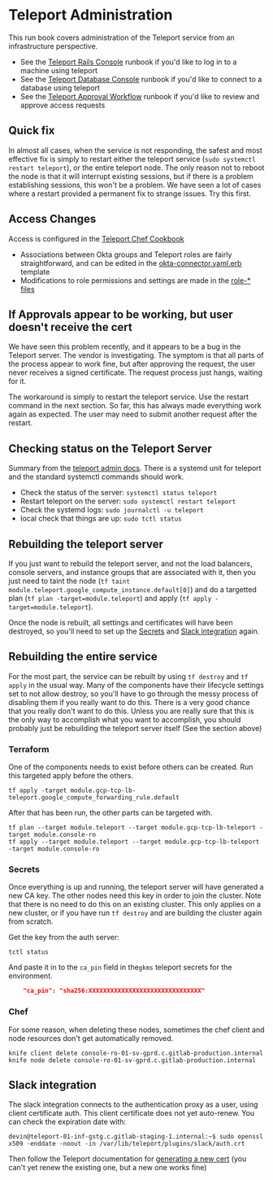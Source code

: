 # Teleport Administration

This run book covers administration of the Teleport service from an infrastructure perspective.

- See the [Teleport Rails Console](Connect_to_Rails_Console_via_Teleport.md) runbook if you'd like to log in to a machine using teleport
- See the [Teleport Database Console](Connect_to_Database_Console_via_Teleport.md) runbook if you'd like to connect to a database using teleport
- See the [Teleport Approval Workflow](teleport_approval_workflow.md) runbook if you'd like to review and approve access requests

## Quick fix

In almost all cases, when the service is not responding, the safest and most effective fix is simply to restart either the teleport service (`sudo systemctl restart teleport`), or the entire teleport node.  The only reason not to reboot the node is that it will interrupt existing sessions, but if there is a problem establishing sessions, this won't be a problem.  We have seen a lot of cases where a restart provided a permanent fix to strange issues.  Try this first.
## Access Changes

Access is configured in the [Teleport Chef Cookbook](https://gitlab.com/gitlab-cookbooks/gitlab-teleport)

- Associations between Okta groups and Teleport roles are fairly straightforward, and can be edited in the [okta-connector.yaml.erb](https://gitlab.com/gitlab-cookbooks/gitlab-teleport/-/blob/master/templates/default/okta-connector.yaml.erb) template
- Modifications to role permissions and settings are made in the [role-* files](https://gitlab.com/gitlab-cookbooks/gitlab-teleport/-/tree/master/files/default)

## If Approvals appear to be working, but user doesn't receive the cert

We have seen this problem recently, and it appears to be a bug in the Teleport server.  The vendor is investigating. The symptom is that all parts of the process appear to work fine, but after approving the request, the user never receives a signed certificate.  The request process just hangs, waiting for it.

The workaround is simply to restart the teleport service.  Use the restart command in the next section.  So far, this has always made everything work again as expected.  The user may need to submit another request after the restart.

## Checking status on the Teleport Server

Summary from the [teleport admin docs](https://goteleport.com/docs/admin-guide/).  There is a systemd unit for teleport and the standard systemctl commands should work.

- Check the status of the server: `systemctl status teleport`
- Restart teleport on the server: `sudo systemctl restart teleport`
- Check the systemd logs: `sudo journalctl -u teleport`
- local check that things are up: `sudo tctl status`

## Rebuilding the teleport server

If you just want to rebuild the teleport server, and not the load balancers, console servers, and instance groups that are associated with it, then you just need to taint the node (`tf taint module.teleport.google_compute_instance.default[0]`) and do a targetted plan (`tf plan -target=module.teleport`) and apply (`tf apply -target=module.teleport`).

Once the node is rebuilt, all settings and certificates will have been destroyed, so you'll need to set up the [Secrets](#secrets) and [Slack integration](#slack-integration) again.
## Rebuilding the entire service

For the most part, the service can be rebuilt by using `tf destroy` and `tf apply` in the usual way. Many of the components have their lifecycle settings set to not allow destroy, so you'll have to go through the messy process of disabling them if you really want to do this.  There is a very good chance that you really don't want to do this.  Unless you are really sure that this is the only way to accomplish what you want to accomplish, you should probably just be rebuilding the teleport server itself (See the section above)

### Terraform

One of the components needs to exist before others can be created.  Run this targeted apply before the others.

```shell
tf apply -target module.gcp-tcp-lb-teleport.google_compute_forwarding_rule.default
```

After that has been run, the other parts can be targeted with.

```shell
tf plan --target module.teleport --target module.gcp-tcp-lb-teleport -target module.console-ro
tf apply --target module.teleport --target module.gcp-tcp-lb-teleport -target module.console-ro
```

### Secrets

Once everything is up and running, the teleport server will have generated a new CA key.  The other nodes need this key in order to join the cluster. Note that there is no need to do this on an existing cluster. This only applies on a new cluster, or if you have run `tf destroy` and are building the cluster again from scratch.

Get the key from the auth server:

```shell
tctl status
```

And paste it in to the `ca_pin`  field in the`gkms` teleport secrets for the environment.

```json
    "ca_pin": "sha256:XXXXXXXXXXXXXXXXXXXXXXXXXXXXXXX"
```

### Chef

For some reason, when deleting these nodes, sometimes the chef client and node resources don't get automatically removed.

```shell
knife client delete console-ro-01-sv-gprd.c.gitlab-production.internal
knife node delete console-ro-01-sv-gprd.c.gitlab-production.internal
```

## Slack integration

The slack integration connects to the authentication proxy as a user, using client certificate auth.  This client certificate does not yet auto-renew. You can check the expiration date with:

```shell
devin@teleport-01-inf-gstg.c.gitlab-staging-1.internal:~$ sudo openssl x509 -enddate -noout -in /var/lib/teleport/plugins/slack/auth.crt
```

Then follow the Teleport documentation for [generating a new cert](https://goteleport.com/docs/enterprise/workflow/ssh-approval-slack/#export-the-access-plugin-certificate) (you can't yet renew the existing one, but a new one works fine)
